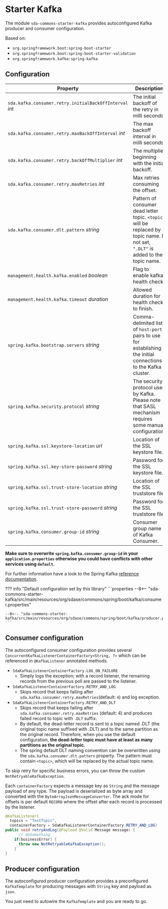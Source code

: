 # Starter Kafka

The module `sda-commons-starter-kafka` provides autoconfigured Kafka producer and consumer
configuration.

Based on:

- `org.springframework.boot:spring-boot-starter`
- `org.springframework.boot:spring-boot-starter-validation`
- `org.springframework.kafka:spring-kafka`

##  Configuration

| **Property**                                            | **Description**                                                                                                                   | **Default**        | **Example**                                     | **Env**                                              |
|---------------------------------------------------------|-----------------------------------------------------------------------------------------------------------------------------------|--------------------|-------------------------------------------------|------------------------------------------------------|
| `sda.kafka.consumer.retry.initialBackOffInterval` _int_ | The initial backoff of the retry in milli seconds.                                                                                | `1000`             | `1500`                                          | `SDA_KAFKA_CONSUMER_RETRY_INITIAL_BACKOFF_INTERVALL` |
| `sda.kafka.consumer.retry.maxBackOffInterval` _int_     | The max backoff interval  in milli seconds.                                                                                       | `4000`             | `5000`                                          | `SDA_KAFKA_CONSUMER_RETRY_MAX_BACKOFF_INTERVALL`     |
| `sda.kafka.consumer.retry.backOffMultiplier` _int_      | The multiplier beginning with the initial backoff.                                                                                | `2`                | `1.5`                                           | `SDA_KAFKA_CONSUMER_RETRY_INITIAL_BACKOFF_INTERVALL` |
| `sda.kafka.consumer.retry.maxRetries` _int_             | Max retries consuming the offset.                                                                                                 | `4`                | `10`                                            | `SDA_KAFKA_CONSUMER_RETRY_INITIAL_MAXRETRIES`        |
| `sda.kafka.consumer.dlt.pattern` _string_               | Pattern of consumer dead letter topic. `<topic>` will be replaced by topic name. If not set, `".DLT"` is added to the topic name. |                    | `"prefix-<topic>"`                              | `SDA_KAFKA_CONSUMER_DLT_PATTERN`                     |
| `management.health.kafka.enabled` _boolean_             | Flag to enable kafka health check.                                                                                                | `true`             | `false`                                         | `MANAGEMENT_HEALTH_KAFKA_ENABLED`                    |
| `management.health.kafka.timeout` _duration_            | Allowed duration for health check to finish.                                                                                      | `4s`               | `"5000ms"`                                      | `MANAGEMENT_HEALTH_KAFKA_TIMEOUT`                    |
| `spring.kafka.bootstrap.servers` _string_               | Comma-delimited list of `host:port` pairs to use for establishing the initial connections to the Kafka cluster.                   | `"localhost:9092"` | `"kafka-broker:9092"`                           | `SPRING_KAFKA_BOOTSTRAP_SERVERS`                     |
| `spring.kafka.security.protocol` _string_               | The security protocol used by Kafka. Please note that SASL mechanism requires some manual configuration.                          | `"PLAINTEXT"`      | `"SSL"`                                         | `SPRING_KAFKA_SECURITY_PROTOCOL`                     |
| `spring.kafka.ssl.keystore-location` _url_              | Location of the SSL keystore file.                                                                                                |                    | `"file:///kafka/kafka.client.keystore.jks"`     | `SPRING_KAFKA_SSL_KEYSTORELOCATION`                  |
| `spring.kafka.ssl.key-store-password` _string_          | Password for the SSL keystore file.                                                                                               |                    | `"s3cr3t"`                                      | `SPRING_KAFKA_SSL_KEYSTOREPASSWORD`                  |
| `spring.kafka.ssl.trust-store-location` _string_        | Location of the SSL truststore file.                                                                                              |                    | `"file:/kafka-certs/kafka.client.keystore.jks"` | `SPRING_KAFKA_SSL_TRUSTSTORELOCATION`                |
| `spring.kafka.ssl.trust-store-password` _string_        | Password for the SSL truststore file.                                                                                             |                    | `"s3cret"`                                      | `SPRING_KAFKA_SSL_TRUSTSTOREPASSWORD`                |
| `spring.kafka.consumer.group-id` _string_               | Consumer group name of Kafka Consumer.                                                                                            | `"default"`        | `"my-service-name"`                             | `SPRING_KAFKA_CONSUMER_GROUPID`                      |


**Make sure to overwrite `spring.kafka.consumer.group-id` in your `application.properties` otherwise
you could have conflicts with other services using `default`.**

For further information have a look to the Spring Kafka [reference documentation](https://docs.spring.io/spring-kafka/reference/html/).

??? info "Default configuration set by this library"
    ```properties
    --8<-- "sda-commons-starter-kafka/src/main/resources/org/sdase/commons/spring/boot/kafka/consumer.properties"

    --8<-- "sda-commons-starter-kafka/src/main/resources/org/sdase/commons/spring/boot/kafka/producer.properties"
    ```

## Consumer configuration

The autoconfigured consumer configuration provides
several `ConcurrentKafkaListenerContainerFactory<String, ?>`
which can be referenced in `@KafkaListener` annotated methods.

- `SdaKafkaListenerContainerFactory.LOG_ON_FAILURE`
  - Simply logs the exception; with a record listener, the remaining records from the previous poll
    are passed to the listener.
- `SdaKafkaListenerContainerFactory.RETRY_AND_LOG`
  - Skips record that keeps failing after `sda.kafka.consumer.retry.maxRetries`(default: `4`) and
    log exception.
- `SdaKafkaListenerContainerFactory.RETRY_AND_DLT`
  - Skips record that keeps failing after `sda.kafka.consumer.retry.maxRetries` (default: 4) and
    produces failed record to topic with `.DLT` suffix.
  - By default, the dead-letter record is sent to a topic named .DLT (the original topic name
    suffixed with .DLT) and to the same partition as the original record. Therefore, when you use
    the default configuration, **the dead-letter topic must have at least as many partitions as the
    original topic.**
  - The spring default DLT naming convention can be overwritten using the
    `sda.kafka.consumer.dlt.pattern` property.
    The pattern must contain `<topic>`, which will be replaced by the actual topic name.

To skip retry for specific business errors, you can throw the custom `NotRetryableKafkaException`.

Each `containerFactory` expects a message key as `String` and the message payload of any type.
The payload is deserialized as byte array and converted with the `ByteArrayJsonMessageConverter`.
The ack mode for offsets is per default `RECORD` where the offset after each record is
processed by the listener.

```java
@KafkaListener(
  topics = "TestTopic",
  containerFactory = SdaKafkaListenerContainerFactory.RETRY_AND_LOG)
public void retryAndLog(@Payload @Valid Message message) {
      // doSomething
    if(businessError) {
      throw new NotRetryableKafkaException();
    } 
}
```

## Producer configuration

The autoconfigured producer configuration provides a preconfigured  `KafkaTemplate` for producing 
messages with `String` key and payload as `json`.

You just need to autowire the `KafkaTemplate` and you are ready to go.
